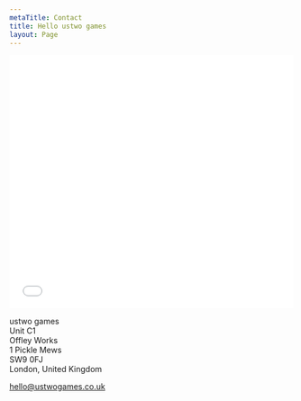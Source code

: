 ```yaml
---
metaTitle: Contact
title: Hello ustwo games
layout: Page
---
```


<div class='fluid-embed'>
  <iframe src="//www.google.com/maps/embed?pb=!1m18!1m12!1m3!1d2484.8026120943214!2d-0.11554537867375589!3d51.48013736932205!2m3!1f0!2f0!3f0!3m2!1i1024!2i768!4f13.1!3m3!1m2!1s0x0%3A0x2d70846bce702a0!2sustwo+games!5e0!3m2!1sen!2sus!4v1479374791370" width="100%" height="450" frameborder="0" style="border:0" allowfullscreen></iframe>
</div>

ustwo games  
Unit C1  
Offley Works  
1 Pickle Mews  
SW9 0FJ  
London, United Kingdom

[hello@ustwogames.co.uk](mailto:hello@ustwogames.co.uk)
